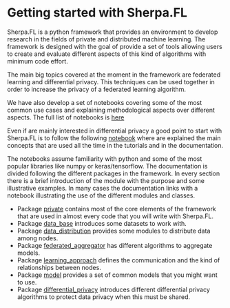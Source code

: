 # Getting started with Sherpa.FL

Sherpa.FL is a python framework that provides an environment to develop research in the fields of private and 
distributed machine learning. The framework is designed with the goal of provide a set of tools allowing users to 
create and evaluate different aspects of this kind of algorithms with minimum code effort.

The main big topics covered at the moment in the framework are federated learning and differential privacy. This 
techniques can be used together in order to increase the privacy of a federated learning algorithm. 

We have also develop a set of notebooks covering some of the most common use cases and explaining methodological 
aspects over different aspects. The full list of notebooks is [here](https://github.com/sherpaai/Sherpa.FL/tree/master/notebooks)

Even if are mainly interested in differential privacy a good point to start with Sherpa.FL is to follow the following 
[notebook](https://github.com/sherpaai/Sherpa.FL/blob/master/notebooks/basic_concepts.ipynb) where are explained the 
main concepts that are used all the time in the tutorials and in the documentation.

The notebooks assume familiarity with python and some of the most popular libraries like numpy or keras/tensorflow. The 
documentation is divided following the different packages in the framework. In every section there is a brief 
introduction of the module with the purpose and some illustrative examples. In many cases the documentation links with 
a notebook illustrating the use of the different modules and classes.

* Package [private](../private/overview) contains most of the core elements of the framework that are used in almost every 
code that you will write with Sherpa.FL.
* Package [data_base](../databases) introduces some datasets to work with.
* Package [data_distribution](../data_distribution) provides some modules to distribute data among nodes.
* Package [federated_aggregator](../federated_aggregator) has different algorithms to aggregate models.
* Package [learning_approach](../learning_approach) defines the communication and the kind of relationships between 
nodes.
* Package [model](../model) provides a set of common models that you might want to use.
* Package [differential_privacy](../differential_privacy/overview) introduces different differential privacy algorithms to 
protect data privacy when this must be shared.


